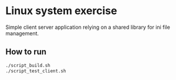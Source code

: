 # Linux system exercise

Simple client server application 
relying on a shared library for ini file management.

## How to run

```bash
./script_build.sh
./script_test_client.sh
```
